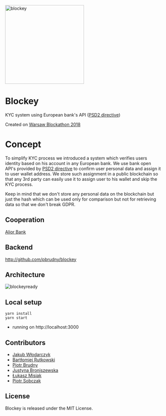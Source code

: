 
<img width="255" alt="blockey" src="https://user-images.githubusercontent.com/29052/41507562-d2d348da-7234-11e8-8fdc-4b31f7f18e94.png">

# Blockey
KYC system using European bank's API ([PSD2 directive](https://ec.europa.eu/info/law/payment-services-psd-2-directive-eu-2015-2366_e))

Created on [Warsaw Blockathon 2018](http://blockathon.pl/)

# Concept
To simplify KYC process we introduced a system which verifies users identity based on his account in any European bank. We use bank open API's provided by [PSD2 directive](https://ec.europa.eu/info/law/payment-services-psd-2-directive-eu-2015-2366_e) to confirm user personal data
and assign it to user wallet address. We store such assignment in a public blockchain so that any 3rd party can easily use it to assign user to his wallet and skip the KYC process.

Keep in mind that we don't store any personal data on the blockchain but just the hash which can be used only for comparison but not for retrieving data so that we don't break GDPR.

## Cooperation
[Alior Bank](https://www.aliorbank.pl/en) 

## Backend
http://github.com/pbrudny/blockey

## Architecture
![blockeyready](https://user-images.githubusercontent.com/29052/41507314-a68029c8-7230-11e8-81f4-32ecdf1dec7d.png)

## Local setup
```
yarn install
yarn start
```
* running on http://localhost:3000

## Contributors
* [Jakub Włodarczyk](https://github.com/fenris85)
* [Bartłomiej Rutkowski](https://github.com/anze1m)
* [Piotr Brudny](https://github.com/pbrudny)
* [Justyna Broniszewska](https://github.com/justynabroniszewska)
* [Łukasz Misiak]()
* [Piotr Sobczak]()

## License
Blockey is released under the MIT License.